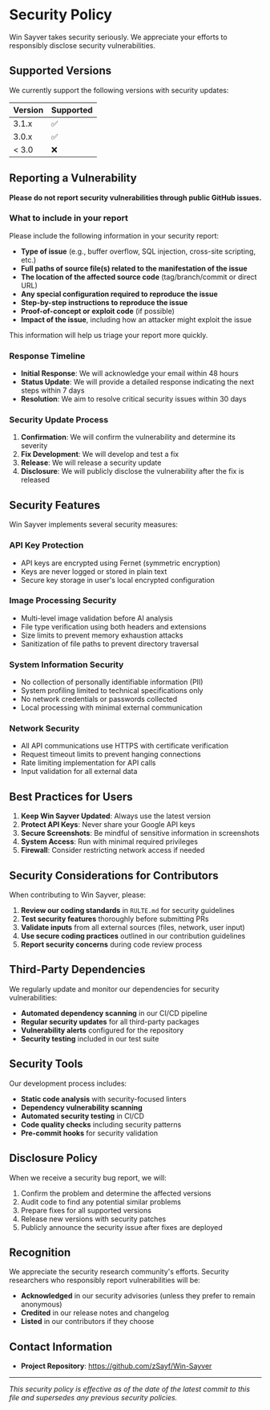 # Security Policy

Win Sayver takes security seriously. We appreciate your efforts to responsibly disclose security vulnerabilities.

## Supported Versions

We currently support the following versions with security updates:

| Version | Supported          |
| ------- | ------------------ |
| 3.1.x   | :white_check_mark: |
| 3.0.x   | :white_check_mark: |
| < 3.0   | :x:                |

## Reporting a Vulnerability

**Please do not report security vulnerabilities through public GitHub issues.**

### What to include in your report

Please include the following information in your security report:

- **Type of issue** (e.g., buffer overflow, SQL injection, cross-site scripting, etc.)
- **Full paths of source file(s) related to the manifestation of the issue**
- **The location of the affected source code** (tag/branch/commit or direct URL)
- **Any special configuration required to reproduce the issue**
- **Step-by-step instructions to reproduce the issue**
- **Proof-of-concept or exploit code** (if possible)
- **Impact of the issue**, including how an attacker might exploit the issue

This information will help us triage your report more quickly.

### Response Timeline

- **Initial Response**: We will acknowledge your email within 48 hours
- **Status Update**: We will provide a detailed response indicating the next steps within 7 days
- **Resolution**: We aim to resolve critical security issues within 30 days

### Security Update Process

1. **Confirmation**: We will confirm the vulnerability and determine its severity
2. **Fix Development**: We will develop and test a fix
3. **Release**: We will release a security update
4. **Disclosure**: We will publicly disclose the vulnerability after the fix is released

## Security Features

Win Sayver implements several security measures:

### API Key Protection
- API keys are encrypted using Fernet (symmetric encryption)
- Keys are never logged or stored in plain text
- Secure key storage in user's local encrypted configuration

### Image Processing Security
- Multi-level image validation before AI analysis
- File type verification using both headers and extensions
- Size limits to prevent memory exhaustion attacks
- Sanitization of file paths to prevent directory traversal

### System Information Security
- No collection of personally identifiable information (PII)
- System profiling limited to technical specifications only
- No network credentials or passwords collected
- Local processing with minimal external communication

### Network Security
- All API communications use HTTPS with certificate verification
- Request timeout limits to prevent hanging connections
- Rate limiting implementation for API calls
- Input validation for all external data

## Best Practices for Users

1. **Keep Win Sayver Updated**: Always use the latest version
2. **Protect API Keys**: Never share your Google API keys
3. **Secure Screenshots**: Be mindful of sensitive information in screenshots
4. **System Access**: Run with minimal required privileges
5. **Firewall**: Consider restricting network access if needed

## Security Considerations for Contributors

When contributing to Win Sayver, please:

1. **Review our coding standards** in `RULTE.md` for security guidelines
2. **Test security features** thoroughly before submitting PRs
3. **Validate inputs** from all external sources (files, network, user input)
4. **Use secure coding practices** outlined in our contribution guidelines
5. **Report security concerns** during code review process

## Third-Party Dependencies

We regularly update and monitor our dependencies for security vulnerabilities:

- **Automated dependency scanning** in our CI/CD pipeline
- **Regular security updates** for all third-party packages
- **Vulnerability alerts** configured for the repository
- **Security testing** included in our test suite

## Security Tools

Our development process includes:

- **Static code analysis** with security-focused linters
- **Dependency vulnerability scanning** 
- **Automated security testing** in CI/CD
- **Code quality checks** including security patterns
- **Pre-commit hooks** for security validation

## Disclosure Policy

When we receive a security bug report, we will:

1. Confirm the problem and determine the affected versions
2. Audit code to find any potential similar problems
3. Prepare fixes for all supported versions
4. Release new versions with security patches
5. Publicly announce the security issue after fixes are deployed

## Recognition

We appreciate the security research community's efforts. Security researchers who responsibly report vulnerabilities will be:

- **Acknowledged** in our security advisories (unless they prefer to remain anonymous)
- **Credited** in our release notes and changelog
- **Listed** in our contributors if they choose

## Contact Information

- **Project Repository**: https://github.com/zSayf/Win-Sayver

---

*This security policy is effective as of the date of the latest commit to this file and supersedes any previous security policies.*

